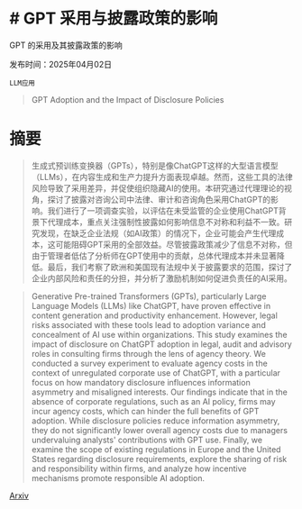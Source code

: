 # # GPT 采用与披露政策的影响  
GPT 的采用及其披露政策的影响

发布时间：2025年04月02日

`LLM应用`

> GPT Adoption and the Impact of Disclosure Policies

# 摘要

> 生成式预训练变换器（GPTs），特别是像ChatGPT这样的大型语言模型（LLMs），在内容生成和生产力提升方面表现卓越。然而，这些工具的法律风险导致了采用差异，并促使组织隐藏AI的使用。本研究通过代理理论的视角，探讨了披露对咨询公司中法律、审计和咨询角色采用ChatGPT的影响。我们进行了一项调查实验，以评估在未受监管的企业使用ChatGPT背景下代理成本，重点关注强制性披露如何影响信息不对称和利益不一致。研究发现，在缺乏企业法规（如AI政策）的情况下，企业可能会产生代理成本，这可能阻碍GPT采用的全部效益。尽管披露政策减少了信息不对称，但由于管理者低估了分析师在GPT使用中的贡献，总体代理成本并未显著降低。最后，我们考察了欧洲和美国现有法规中关于披露要求的范围，探讨了企业内部风险和责任的分担，并分析了激励机制如何促进负责任的AI采用。

> Generative Pre-trained Transformers (GPTs), particularly Large Language Models (LLMs) like ChatGPT, have proven effective in content generation and productivity enhancement. However, legal risks associated with these tools lead to adoption variance and concealment of AI use within organizations. This study examines the impact of disclosure on ChatGPT adoption in legal, audit and advisory roles in consulting firms through the lens of agency theory. We conducted a survey experiment to evaluate agency costs in the context of unregulated corporate use of ChatGPT, with a particular focus on how mandatory disclosure influences information asymmetry and misaligned interests. Our findings indicate that in the absence of corporate regulations, such as an AI policy, firms may incur agency costs, which can hinder the full benefits of GPT adoption. While disclosure policies reduce information asymmetry, they do not significantly lower overall agency costs due to managers undervaluing analysts' contributions with GPT use. Finally, we examine the scope of existing regulations in Europe and the United States regarding disclosure requirements, explore the sharing of risk and responsibility within firms, and analyze how incentive mechanisms promote responsible AI adoption.

[Arxiv](https://arxiv.org/abs/2504.01566)